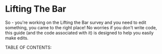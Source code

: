 # Lifting The Bar

So - you're working on the Lifting the Bar survey and you need to edit something, you came to the right place! No worries if you don't write code, this guide (and the code associated with it) is designed to help you easily make edits.

TABLE OF CONTENTS:

